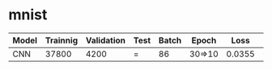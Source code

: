 # mnist

|Model|Trainnig|Validation|Test|Batch|Epoch |Loss  |Accuracy|
|-----|--------|----------|----|-----|------|------|--------|
|CNN  |37800   |4200      |=   |86   |30=>10|0.0355|0.990952|
